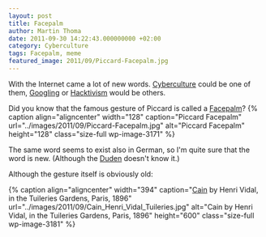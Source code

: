 ```yaml
---
layout: post
title: Facepalm
author: Martin Thoma
date: 2011-09-30 14:22:43.000000000 +02:00
category: Cyberculture
tags: Facepalm, meme
featured_image: 2011/09/Piccard-Facepalm.jpg
---
```

With the Internet came a lot of new words. <a href="http://en.wikipedia.org/wiki/Cyberculture">Cyberculture</a> could be one of them, <a href="http://en.wikipedia.org/wiki/Google_(verb)">Googling</a> or <a href="http://en.wikipedia.org/wiki/Hacktivism">Hacktivism</a> would be others.

Did you know that the famous gesture of Piccard is called a <a href="http://en.wikipedia.org/wiki/Facepalm">Facepalm</a>? 
{% caption align="aligncenter" width="128" caption="Piccard Facepalm" url="../images/2011/09/Piccard-Facepalm.jpg" alt="Piccard Facepalm"  height="128" class="size-full wp-image-3171" %}

The same word seems to exist also in German, so I'm quite sure that the word is new. (Although the <a href="http://en.wikipedia.org/wiki/Duden">Duden</a> doesn't know it.)

Although the gesture itself is obviously old:

{% caption align="aligncenter" width="394" caption="<a href='http://commons.wikimedia.org/wiki/File:Cain_Henri_Vidal_Tuileries.jpg'>Cain</a> by Henri Vidal, in the Tuileries Gardens, Paris, 1896" url="../images/2011/09/Cain_Henri_Vidal_Tuileries.jpg" alt="Cain by Henri Vidal, in the Tuileries Gardens, Paris, 1896"  height="600" class="size-full wp-image-3181" %}
